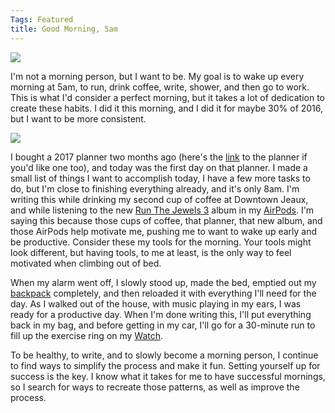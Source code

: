 ```yaml
---
Tags: Featured
title: Good Morning, 5am
---
```


![][image-1]

I'm not a morning person, but I want to be. My goal is to wake up every morning at 5am, to run, drink coffee, write, shower, and then go to work. This is what I'd consider a perfect morning, but it takes a lot of dedication to create these habits. I did it this morning, and I did it for maybe 30% of 2016, but I want to be more consistent.

![][image-2]

I bought a 2017 planner two months ago (here's the [link][1] to the planner if you'd like one too), and today was the first day on that planner. I made a small list of things I want to accomplish today, I have a few more tasks to do, but I'm close to finishing everything already, and it's only 8am. I'm writing this while drinking my second cup of coffee at Downtown Jeaux, and while listening to the new [Run The Jewels 3][2] album in my [AirPods][3]. I'm saying this because those cups of coffee, that planner, that new album, and those AirPods help motivate me, pushing me to want to wake up early and be productive. Consider these my tools for the morning. Your tools might look different, but having tools, to me at least, is the only way to feel motivated when climbing out of bed.

When my alarm went off, I slowly stood up, made the bed, emptied out my [backpack][4] completely, and then reloaded it with everything I'll need for the day. As I walked out of the house, with music playing in my ears, I was ready for a productive day. When I'm done writing this, I'll put everything back in my bag, and before getting in my car, I'll go for a 30-minute run to fill up the exercise ring on my [Watch][5].

To be healthy, to write, and to slowly become a morning person, I continue to  find ways to simplify the process and make it fun. Setting yourself up for success is the key. I know what it takes for me to have successful mornings, so I search for ways to recreate those patterns, as well as improve the process.

[1]:	https://www.baronfig.com/pages/planner2017
[2]:	https://itun.es/us/jgtUgb
[3]:	http://nashp.com/airpods
[4]:	http://www.goruck.com/gr1-rucksack-black-/p/GEAR-000574
[5]:	http://www.apple.com/watch/

[image-1]:	https://images.unsplash.com/photo-1418874586588-88661ed80c4a?ixlib=rb-0.3.5&q=80&fm=jpg&crop=entropy&cs=tinysrgb&dl=956i1peimi4-jordan-mcqueen.jpg&s=eeb593e205247a2b6f83fa06ee3294a2
[image-2]:	https://cdn.shopify.com/s/files/1/0543/1257/t/30/assets/planner-2017_page_mainimage.jpg?12265415536548063366